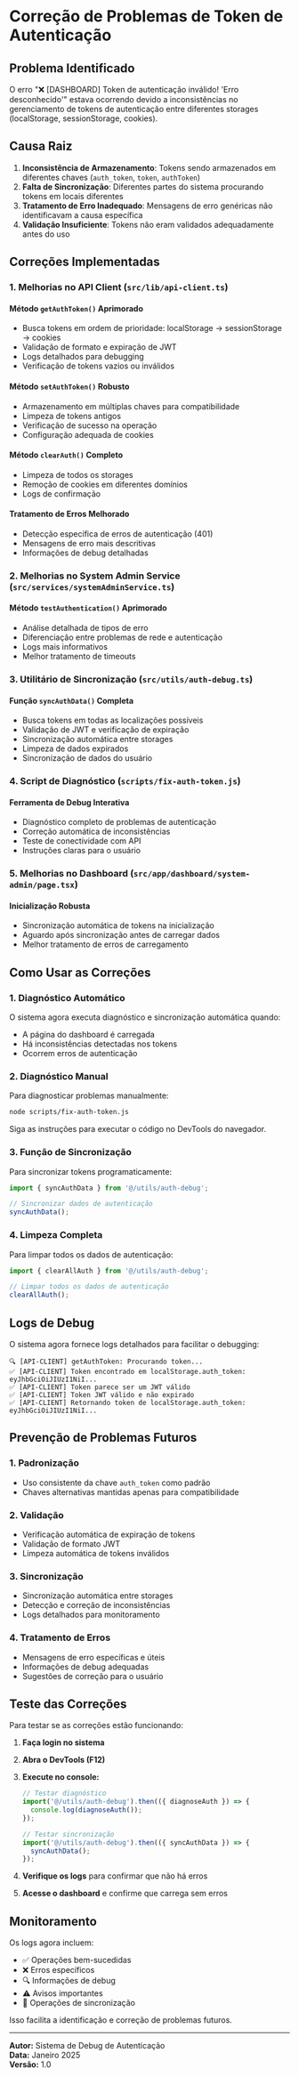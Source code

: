 # Correção de Problemas de Token de Autenticação

## Problema Identificado

O erro "❌ [DASHBOARD] Token de autenticação inválido! 'Erro desconhecido'" estava ocorrendo devido a inconsistências no gerenciamento de tokens de autenticação entre diferentes storages (localStorage, sessionStorage, cookies).

## Causa Raiz

1. **Inconsistência de Armazenamento**: Tokens sendo armazenados em diferentes chaves (`auth_token`, `token`, `authToken`)
2. **Falta de Sincronização**: Diferentes partes do sistema procurando tokens em locais diferentes
3. **Tratamento de Erro Inadequado**: Mensagens de erro genéricas não identificavam a causa específica
4. **Validação Insuficiente**: Tokens não eram validados adequadamente antes do uso

## Correções Implementadas

### 1. Melhorias no API Client (`src/lib/api-client.ts`)

#### Método `getAuthToken()` Aprimorado
- Busca tokens em ordem de prioridade: localStorage → sessionStorage → cookies
- Validação de formato e expiração de JWT
- Logs detalhados para debugging
- Verificação de tokens vazios ou inválidos

#### Método `setAuthToken()` Robusto
- Armazenamento em múltiplas chaves para compatibilidade
- Limpeza de tokens antigos
- Verificação de sucesso na operação
- Configuração adequada de cookies

#### Método `clearAuth()` Completo
- Limpeza de todos os storages
- Remoção de cookies em diferentes domínios
- Logs de confirmação

#### Tratamento de Erros Melhorado
- Detecção específica de erros de autenticação (401)
- Mensagens de erro mais descritivas
- Informações de debug detalhadas

### 2. Melhorias no System Admin Service (`src/services/systemAdminService.ts`)

#### Método `testAuthentication()` Aprimorado
- Análise detalhada de tipos de erro
- Diferenciação entre problemas de rede e autenticação
- Logs mais informativos
- Melhor tratamento de timeouts

### 3. Utilitário de Sincronização (`src/utils/auth-debug.ts`)

#### Função `syncAuthData()` Completa
- Busca tokens em todas as localizações possíveis
- Validação de JWT e verificação de expiração
- Sincronização automática entre storages
- Limpeza de dados expirados
- Sincronização de dados do usuário

### 4. Script de Diagnóstico (`scripts/fix-auth-token.js`)

#### Ferramenta de Debug Interativa
- Diagnóstico completo de problemas de autenticação
- Correção automática de inconsistências
- Teste de conectividade com API
- Instruções claras para o usuário

### 5. Melhorias no Dashboard (`src/app/dashboard/system-admin/page.tsx`)

#### Inicialização Robusta
- Sincronização automática de tokens na inicialização
- Aguardo após sincronização antes de carregar dados
- Melhor tratamento de erros de carregamento

## Como Usar as Correções

### 1. Diagnóstico Automático
O sistema agora executa diagnóstico e sincronização automática quando:
- A página do dashboard é carregada
- Há inconsistências detectadas nos tokens
- Ocorrem erros de autenticação

### 2. Diagnóstico Manual
Para diagnosticar problemas manualmente:

```bash
node scripts/fix-auth-token.js
```

Siga as instruções para executar o código no DevTools do navegador.

### 3. Função de Sincronização
Para sincronizar tokens programaticamente:

```javascript
import { syncAuthData } from '@/utils/auth-debug';

// Sincronizar dados de autenticação
syncAuthData();
```

### 4. Limpeza Completa
Para limpar todos os dados de autenticação:

```javascript
import { clearAllAuth } from '@/utils/auth-debug';

// Limpar todos os dados de autenticação
clearAllAuth();
```

## Logs de Debug

O sistema agora fornece logs detalhados para facilitar o debugging:

```
🔍 [API-CLIENT] getAuthToken: Procurando token...
✅ [API-CLIENT] Token encontrado em localStorage.auth_token: eyJhbGciOiJIUzI1NiI...
✅ [API-CLIENT] Token parece ser um JWT válido
✅ [API-CLIENT] Token JWT válido e não expirado
✅ [API-CLIENT] Retornando token de localStorage.auth_token: eyJhbGciOiJIUzI1NiI...
```

## Prevenção de Problemas Futuros

### 1. Padronização
- Uso consistente da chave `auth_token` como padrão
- Chaves alternativas mantidas apenas para compatibilidade

### 2. Validação
- Verificação automática de expiração de tokens
- Validação de formato JWT
- Limpeza automática de tokens inválidos

### 3. Sincronização
- Sincronização automática entre storages
- Detecção e correção de inconsistências
- Logs detalhados para monitoramento

### 4. Tratamento de Erros
- Mensagens de erro específicas e úteis
- Informações de debug adequadas
- Sugestões de correção para o usuário

## Teste das Correções

Para testar se as correções estão funcionando:

1. **Faça login no sistema**
2. **Abra o DevTools (F12)**
3. **Execute no console:**
   ```javascript
   // Testar diagnóstico
   import('@/utils/auth-debug').then(({ diagnoseAuth }) => {
     console.log(diagnoseAuth());
   });
   
   // Testar sincronização
   import('@/utils/auth-debug').then(({ syncAuthData }) => {
     syncAuthData();
   });
   ```

4. **Verifique os logs** para confirmar que não há erros
5. **Acesse o dashboard** e confirme que carrega sem erros

## Monitoramento

Os logs agora incluem:
- ✅ Operações bem-sucedidas
- ❌ Erros específicos
- 🔍 Informações de debug
- ⚠️ Avisos importantes
- 🔄 Operações de sincronização

Isso facilita a identificação e correção de problemas futuros.

---

**Autor:** Sistema de Debug de Autenticação  
**Data:** Janeiro 2025  
**Versão:** 1.0 